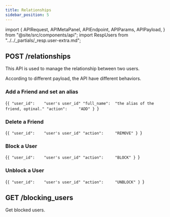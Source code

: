 ```yaml
---
title: Relationships
sidebar_position: 5
---
```


import {
  APIRequest,
  APIMetaPanel,
  APIEndpoint,
  APIParams,
  APIPayload,
} from "@site/src/components/api";
import RespUsers from "../../_partials/_resp.user-extra.md";

<!-- @TODO refactor this doc -->

## POST /relationships

This API is used to manage the relationship between two users.

<APIEndpoint url="/relationships" />

<APIMetaPanel scope="Authorized" scopeNote="" />

According to different payload, the API have different behaviors.

### Add a Friend and set an alias

<APIPayload>{`{
  "user_id":    "user's user_id"
  "full_name":  "the alias of the friend, optinal."
  "action":     "ADD"
}
`}</APIPayload>

### Delete a Friend

<APIPayload>{`{
  "user_id":    "user's user_id"
  "action":     "REMOVE"
}
`}</APIPayload>

### Block a User

<APIPayload>{`{
  "user_id":    "user's user_id"
  "action":     "BLOCK"
}
`}</APIPayload>

### Unblock a User

<APIPayload>{`{
  "user_id":    "user's user_id"
  "action":     "UNBLOCK"
}
`}</APIPayload>

<APIRequest
  title="Manage Relationships"
  method="POST"
  url="/relationships --data REQUEST_BODY"
/>

<RespUsers />

## GET /blocking_users

Get blocked users.

<APIEndpoint url="/blocking_users" />

<APIMetaPanel scope="CONTACTS:READ" scopeNote="" />

<APIRequest title="Read Blocking Users" url="/blocking_users" />

<RespUsers />
